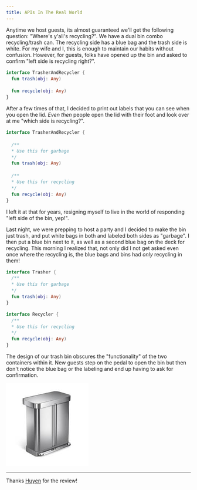 ```yaml
---
title: APIs In The Real World
---
```


Anytime we host guests, its almost guaranteed we'll get the following question: "Where's y'all's recycling?". We have a dual bin combo recycling/trash can. The recycling side has a blue bag and the trash side is white. For my wife and I, this is enough to maintain our habits without confusion. However, for guests, folks have opened up the bin and asked to confirm "left side is recycling right?". 

```kotlin
interface TrasherAndRecycler {
  fun trash(obj: Any)

  fun recycle(obj: Any)
}
```

After a few times of that, I decided to print out labels that you can see when you open the lid. _Even then_ people open the lid with their foot and look over at me "which side is recycling?".

```kotlin
interface TrasherAndRecycler {

  /**
  * Use this for garbage
  */
  fun trash(obj: Any)

  /**
  * Use this for recycling
  */
  fun recycle(obj: Any)
}
```

I left it at that for years, resigning myself to live in the world of responding "left side of the bin, yep!". 

Last night, we were prepping to host a party and I decided to make the bin just trash, and put white bags in both and labeled both sides as "garbage". I then put a blue bin next to it, as well as a second blue bag on the deck for recycling. This morning I realized that, not only did I not get asked even once where the recycling is, the blue bags and bins had _only_ recycling in them!

```kotlin
interface Trasher {
  /**
  * Use this for garbage
  */
  fun trash(obj: Any)
}
```

```kotlin
interface Recycler {
  /**
  * Use this for recycling
  */
  fun recycle(obj: Any)
}
```

The design of our trash bin obscures the "functionality" of the two containers within it. New guests step on the pedal to open the bin but then don't notice the blue bag or the labeling and end up having to ask for confirmation.

![](/assets/image/trash-bin.jpg)

---

Thanks [Huyen](https://bsky.app/profile/queencodemonkey.dev) for the review!